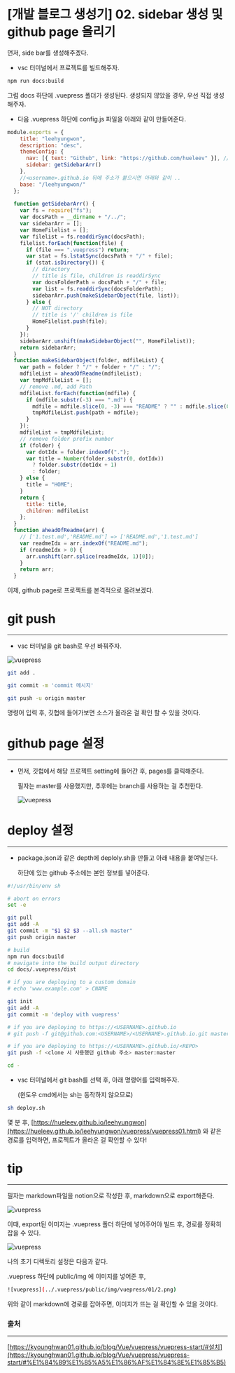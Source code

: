 # [개발 블로그 생성기] 02. sidebar 생성 및 github page 올리기

먼저, side bar를 생성해주겠다.

- vsc 터미널에서 프로젝트를 빌드해주자.

```bash
npm run docs:build
```

그럼 docs 하단에 .vuepress 폴더가 생성된다. 생성되지 않았을 경우, 우선 직접 생성해주자.

- 다음 .vuepress 하단에 config.js 파일을 아래와 같이 만들어준다.

```jsx
module.exports = {
    title: "leehyungwon",
    description: "desc",
    themeConfig: {
      nav: [{ text: "Github", link: "https://github.com/hueleev" }], // github주소
      sidebar: getSidebarArr()
    },
    //<username>.github.io 뒤에 주소가 붙으시면 아래와 같이 ..
    base: "/leehyungwon/"
  };
  
  function getSidebarArr() {
    var fs = require("fs");
    var docsPath = __dirname + "/../";
    var sidebarArr = [];
    var HomeFilelist = [];
    var filelist = fs.readdirSync(docsPath);
    filelist.forEach(function(file) {
      if (file === ".vuepress") return;
      var stat = fs.lstatSync(docsPath + "/" + file);
      if (stat.isDirectory()) {
        // directory
        // title is file, children is readdirSync
        var docsFolderPath = docsPath + "/" + file;
        var list = fs.readdirSync(docsFolderPath);
        sidebarArr.push(makeSidebarObject(file, list));
      } else {
        // NOT directory
        // title is '/' children is file
        HomeFilelist.push(file);
      }
    });
    sidebarArr.unshift(makeSidebarObject("", HomeFilelist));
    return sidebarArr;
  }
  function makeSidebarObject(folder, mdfileList) {
    var path = folder ? "/" + folder + "/" : "/";
    mdfileList = aheadOfReadme(mdfileList);
    var tmpMdfileList = [];
    // remove .md, add Path
    mdfileList.forEach(function(mdfile) {
      if (mdfile.substr(-3) === ".md") {
        mdfile = mdfile.slice(0, -3) === "README" ? "" : mdfile.slice(0, -3);
        tmpMdfileList.push(path + mdfile);
      }
    });
    mdfileList = tmpMdfileList;
    // remove folder prefix number
    if (folder) {
      var dotIdx = folder.indexOf(".");
      var title = Number(folder.substr(0, dotIdx))
        ? folder.substr(dotIdx + 1)
        : folder;
    } else {
      title = "HOME";
    }
    return {
      title: title,
      children: mdfileList
    };
  }
  function aheadOfReadme(arr) {
    // ['1.test.md','README.md'] => ['README.md','1.test.md']
    var readmeIdx = arr.indexOf("README.md");
    if (readmeIdx > 0) {
      arr.unshift(arr.splice(readmeIdx, 1)[0]);
    }
    return arr;
  }
```

이제, github page로 프로젝트를 본격적으로 올려보겠다.

# git push

---

- vsc 터미널을 git bash로 우선 바꿔주자.

![vuepress](../.vuepress/public/img/vuepress/02/1.png)

```bash
git add .
```

```bash
git commit -m 'commit 메시지'
```

```bash
git push -u origin master
```

명령어 입력 후, 깃헙에 들어가보면 소스가 올라온 걸 확인 할 수 있을 것이다.

# github page 설정

---

- 먼저, 깃헙에서 해당 프로젝트 setting에 들어간 후, pages를 클릭해준다.

    필자는 master를 사용했지만, 추후에는 branch를 사용하는 걸 추천한다.

    ![vuepress](../.vuepress/public/img/vuepress/02/2.png)

# deploy 설정

---

- package.json과 같은 depth에 deploly.sh을 만들고 아래 내용을 붙여넣는다.

    하단에 있는 github 주소에는 본인 정보를 넣어준다.

```bash
#!/usr/bin/env sh

# abort on errors
set -e

git pull
git add -A
git commit -m "$1 $2 $3 --all.sh master"
git push origin master

# build
npm run docs:build
# navigate into the build output directory
cd docs/.vuepress/dist

# if you are deploying to a custom domain
# echo 'www.example.com' > CNAME

git init
git add -A
git commit -m 'deploy with vuepress'

# if you are deploying to https://<USERNAME>.github.io
# git push -f git@github.com:<USERNAME>/<USERNAME>.github.io.git master

# if you are deploying to https://<USERNAME>.github.io/<REPO>
git push -f <clone 시 사용했던 github 주소> master:master

cd -
```

- vsc 터미널에서 git bash를 선택 후, 아래 명령어를 입력해주자.

    (윈도우 cmd에서는 sh는 동작하지 않으므로)

```bash
sh deploy.sh
```

몇 분 후, [https://hueleev.github.io/leehyungwon](https://hueleev.github.io/leehyungwon/vuepress/vuepress01.html) 와 같은 경로를 입력하면, 프로젝트가 올라온 걸 확인할 수 있다!

# tip

---

필자는 markdown파일을 notion으로 작성한 후, markdown으로 export해준다.

![vuepress](../.vuepress/public/img/vuepress/02/3.png)

이때, export된 이미지는 .vuepress 폴더 하단에 넣어주어야 빌드 후, 경로를 정확히 잡을 수 있다.

![vuepress](../.vuepress/public/img/vuepress/02/4.png)

나의 초기 디렉토리 설정은 다음과 같다.

.vuepress 하단에 public/img 에 이미지를 넣어준 후,

```bash
![vuepress](../.vuepress/public/img/vuepress/01/2.png)
```

위와 같이 markdown에 경로를 잡아주면, 이미지가 뜨는 걸 확인할 수 있을 것이다.

### 출처

---

[https://kyounghwan01.github.io/blog/Vue/vuepress/vuepress-start/#설치](https://kyounghwan01.github.io/blog/Vue/vuepress/vuepress-start/#%E1%84%89%E1%85%A5%E1%86%AF%E1%84%8E%E1%85%B5)